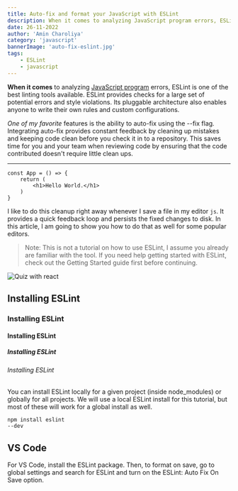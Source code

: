 ```yaml
---
title: Auto-fix and format your JavaScript with ESLint
description: When it comes to analyzing JavaScript program errors, ESLint is one of the best linting tools available.
date: 26-11-2022
author: 'Amin Charoliya'
category: 'javascript'
bannerImage: 'auto-fix-eslint.jpg'
tags:
    - ESLint
    - javascript
---
```


**When it comes** to analyzing [JavaScript program](https://duckduckgo.com) errors, ESLint is one of the best linting tools available. ESLint provides checks for a large set of potential errors and style violations. Its pluggable architecture also enables anyone to write their own rules and custom configurations.

_One of my favorite_ features is the ability to auto-fix using the --fix flag. Integrating auto-fix provides constant feedback by cleaning up mistakes and keeping code clean before you check it in to a repository. This saves time for you and your team when reviewing code by ensuring that the code contributed doesn't require little clean ups.

---

    const App = () => {
        return (
            <h1>Hello World.</h1>
        )
    }

I like to do this cleanup right away whenever I save a file in my editor `js`. It provides a quick feedback loop and persists the fixed changes to disk. In this article, I am going to show you how to do that as well for some popular editors.

> Note: This is not a tutorial on how to use ESLint, I assume you already are familiar with the tool. If you need help getting started with ESLint, check out the Getting Started guide first before continuing.

![Quiz with react](/images/quiz-with-react.png)

## Installing ESLint

### Installing ESLint

#### Installing ESLint

##### Installing ESLint

###### Installing ESLint

You can install ESLint locally for a given project (inside node_modules) or globally for all projects. We will use a local ESLint install for this tutorial, but most of these will work for a global install as well.

    npm install eslint
    --dev

## VS Code

For VS Code, install the ESLint package. Then, to format on save, go to global settings and search for ESLint and turn on the ESLint: Auto Fix On Save option.
